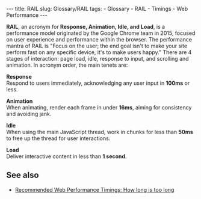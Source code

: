--- title: RAIL slug: Glossary/RAIL tags: - Glossary - RAIL - Timings - Web Performance ---

**RAIL**, an acronym for **Response, Animation, Idle, and Load**, is a performance model originated by the Google Chrome team in 2015, focused on user experience and performance within the browser. The performance mantra of RAIL is "Focus on the user; the end goal isn't to make your site perform fast on any specific device, it's to make users happy." There are 4 stages of interaction: page load, idle, response to input, and scrolling and animation. In acronym order, the main tenets are:

**Response**  
Respond to users immediately, acknowledging any user input in **100ms** or less.

**Animation**  
When animating, render each frame in under **16ms**, aiming for consistency and avoiding jank.

**Idle**  
When using the main JavaScript thread, work in chunks for less than **50ms** to free up the thread for user interactions.

**Load**  
Deliver interactive content in less than **1 second**.

See also
--------

-   [Recommended Web Performance Timings: How long is too long](/en-US/docs/Web/Performance/How_long_is_too_long)

